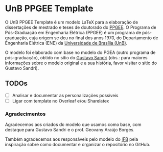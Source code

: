# UnB PPGEE Template

O UnB PPGEE Template é um modelo LaTeX para a elaboração de dissertações de mestrado e teses de doutorado do [PPGEE](https://ppgee.unb.br/).
O Programa de Pós-Graduação em Engenharia Elétrica (PPGEE) é um programa de pós-graduação, cuja origem se deu no final dos anos 1970, do Departamento de Engenharia Elétrica (ENE) da [Universidade de Brasília (UnB)](https://unb.br/).

O modelo foi elaborado com base no modelo do PGEA (outro programa de pós-graduação), obtido no sítio do [Gustavo Sandri](http://gustavopsandri.wixsite.com/templates) (obs.: para maiores informações sobre o modelo original e a sua história, favor visitar o sítio do Gustavo Sandri).

## TODOs

- [ ] Analisar e documentar as personalizações possíveis
- [ ] Ligar com template no Overleaf e/ou Sharelatex

### Agradecimentos

Agradecemos aos criados do modelo que usamos como base, com destaque para Gustavo Sandri e o prof. Geovany Araújo Borges.

Também agradecemos aos responsáveis pelo modelo do [IFB](https://github.com/IFBmodels/tcc) pela inspiração sobre como documentar e organizar o repositório no GitHub.
